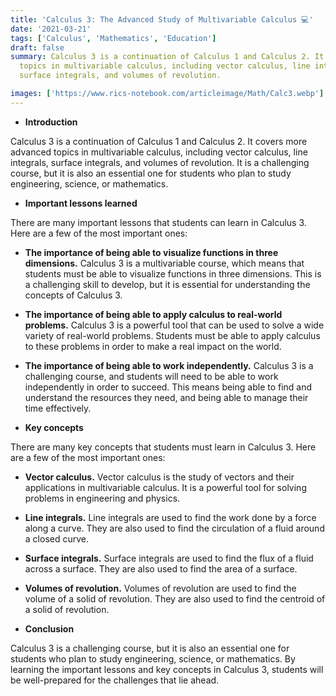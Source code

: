 ```yaml
---
title: 'Calculus 3: The Advanced Study of Multivariable Calculus 💻'
date: '2021-03-21'
tags: ['Calculus', 'Mathematics', 'Education']
draft: false
summary: Calculus 3 is a continuation of Calculus 1 and Calculus 2. It covers advanced
  topics in multivariable calculus, including vector calculus, line integrals,
  surface integrals, and volumes of revolution.

images: ['https://www.rics-notebook.com/articleimage/Math/Calc3.webp']
---
```


- **Introduction**

Calculus 3 is a continuation of Calculus 1 and Calculus 2. It covers more
advanced topics in multivariable calculus, including vector calculus, line
integrals, surface integrals, and volumes of revolution. It is a challenging
course, but it is also an essential one for students who plan to study
engineering, science, or mathematics.

- **Important lessons learned**

There are many important lessons that students can learn in Calculus 3. Here are
a few of the most important ones:

- **The importance of being able to visualize functions in three dimensions.**
  Calculus 3 is a multivariable course, which means that students must be able
  to visualize functions in three dimensions. This is a challenging skill to
  develop, but it is essential for understanding the concepts of Calculus 3.
- **The importance of being able to apply calculus to real-world problems.**
  Calculus 3 is a powerful tool that can be used to solve a wide variety of
  real-world problems. Students must be able to apply calculus to these problems
  in order to make a real impact on the world.
- **The importance of being able to work independently.** Calculus 3 is a
  challenging course, and students will need to be able to work independently in
  order to succeed. This means being able to find and understand the resources
  they need, and being able to manage their time effectively.

- **Key concepts**

There are many key concepts that students must learn in Calculus 3. Here are a
few of the most important ones:

- **Vector calculus.** Vector calculus is the study of vectors and their
  applications in multivariable calculus. It is a powerful tool for solving
  problems in engineering and physics.
- **Line integrals.** Line integrals are used to find the work done by a force
  along a curve. They are also used to find the circulation of a fluid around a
  closed curve.
- **Surface integrals.** Surface integrals are used to find the flux of a fluid
  across a surface. They are also used to find the area of a surface.
- **Volumes of revolution.** Volumes of revolution are used to find the volume
  of a solid of revolution. They are also used to find the centroid of a solid
  of revolution.

- **Conclusion**

Calculus 3 is a challenging course, but it is also an essential one for students
who plan to study engineering, science, or mathematics. By learning the
important lessons and key concepts in Calculus 3, students will be well-prepared
for the challenges that lie ahead.
